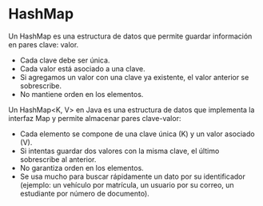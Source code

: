 # HashMap

Un HashMap es una estructura de datos que permite guardar información en pares clave: valor.

- Cada clave debe ser única.
- Cada valor está asociado a una clave.
- Si agregamos un valor con una clave ya existente, el valor anterior se sobrescribe.
- No mantiene orden en los elementos.

Un HashMap&lt;K, V&gt; en Java es una estructura de datos que implementa la interfaz Map y permite almacenar pares clave-valor:

- Cada elemento se compone de una clave única (K) y un valor asociado (V).
- Si intentas guardar dos valores con la misma clave, el último sobrescribe al anterior.
- No garantiza orden en los elementos.
- Se usa mucho para buscar rápidamente un dato por su identificador (ejemplo: un vehículo por matrícula, un usuario por su correo, un estudiante por número de documento).
